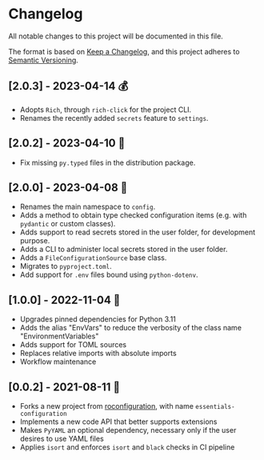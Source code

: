 # Changelog

All notable changes to this project will be documented in this file.

The format is based on [Keep a Changelog](https://keepachangelog.com/en/1.0.0/),
and this project adheres to [Semantic Versioning](https://semver.org/spec/v2.0.0.html).

## [2.0.3] - 2023-04-14 :moneybag:
- Adopts `Rich`, through `rich-click` for the project CLI.
- Renames the recently added `secrets` feature to `settings`.

## [2.0.2] - 2023-04-10 :egg:
- Fix missing `py.typed` files in the distribution package.

## [2.0.0] - 2023-04-08 :egg:
- Renames the main namespace to `config`.
- Adds a method to obtain type checked configuration items (e.g. with `pydantic`
  or custom classes).
- Adds support to read secrets stored in the user folder, for development purpose.
- Adds a CLI to administer local secrets stored in the user folder.
- Adds a `FileConfigurationSource` base class.
- Migrates to `pyproject.toml`.
- Add support for `.env` files bound using `python-dotenv`.

## [1.0.0] - 2022-11-04 :snake:
- Upgrades pinned dependencies for Python 3.11
- Adds the alias "EnvVars" to reduce the verbosity of the class name "EnvironmentVariables"
- Adds support for TOML sources
- Replaces relative imports with absolute imports
- Workflow maintenance

## [0.0.2] - 2021-08-11 :cactus:
- Forks a new project from
  [roconfiguration](https://github.com/Neoteroi/roconfiguration), with name
  `essentials-configuration`
- Implements a new code API that better supports extensions
- Makes `PyYAML` an optional dependency, necessary only if the user desires to
  use YAML files
- Applies `isort` and enforces `isort` and `black` checks in CI pipeline
